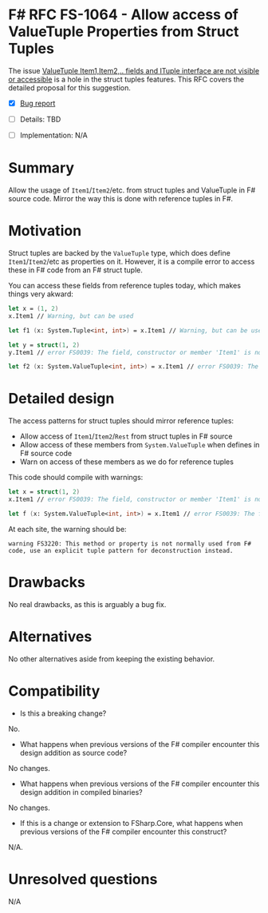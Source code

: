 # F# RFC FS-1064 - Allow access of ValueTuple Properties from Struct Tuples

The issue [ValueTuple Item1,Item2,.. fields and ITuple interface are not visible or accessible](https://github.com/dotnet/fsharp/issues/5654) is a hole in the struct tuples features.
This RFC covers the detailed proposal for this suggestion.

* [x] [Bug report](https://github.com/dotnet/fsharp/issues/5654)
* [ ] Details: TBD
* [ ] Implementation: N/A


# Summary
[summary]: #summary

Allow the usage of `Item1`/`Item2`/etc. from struct tuples and ValueTuple in F# source code. Mirror the way this is done with reference tuples in F#.

# Motivation
[motivation]: #motivation

Struct tuples are backed by the `ValueTuple` type, which does define `Item1`/`Item2`/etc as properties on it. However, it is a compile error to access these in F# code from an F# struct tuple.

You can access these fields from reference tuples today, which makes things very akward:

```fsharp
let x = (1, 2)
x.Item1 // Warning, but can be used

let f1 (x: System.Tuple<int, int>) = x.Item1 // Warning, but can be used

let y = struct(1, 2)
y.Item1 // error FS0039: The field, constructor or member 'Item1' is not defined.

let f2 (x: System.ValueTuple<int, int>) = x.Item1 // error FS0039: The field, constructor or member 'Item1' is not defined. 
```

# Detailed design
[design]: #detailed-design

The access patterns for struct tuples should mirror reference tuples:

* Allow access of `Item1`/`Item2`/`Rest` from struct tuples in F# source
* Allow access of these members from `System.ValueTuple` when defines in F# source code
* Warn on access of these members as we do for reference tuples

This code should compile with warnings:

```fsharp
let x = struct(1, 2)
x.Item1 // error FS0039: The field, constructor or member 'Item1' is not defined.

let f (x: System.ValueTuple<int, int>) = x.Item1 // error FS0039: The field, constructor or member 'Item1' is not defined. 
```
At each site, the warning should be:

`warning FS3220: This method or property is not normally used from F# code, use an explicit tuple pattern for deconstruction instead.`

# Drawbacks
[drawbacks]: #drawbacks

No real drawbacks, as this is arguably a bug fix.

# Alternatives
[alternatives]: #alternatives

No other alternatives aside from keeping the existing behavior.

# Compatibility
[compatibility]: #compatibility

* Is this a breaking change?

No.

* What happens when previous versions of the F# compiler encounter this design addition as source code?

No changes.

* What happens when previous versions of the F# compiler encounter this design addition in compiled binaries?

No changes.

* If this is a change or extension to FSharp.Core, what happens when previous versions of the F# compiler encounter this construct?

N/A.

# Unresolved questions

N/A
